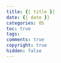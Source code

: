 ```yaml
---
title: {{ title }}
date: {{ date }}
categories: OS
toc: true
tags:
comments: true
copyright: true
hidden: false
---
```




<!--more-->

